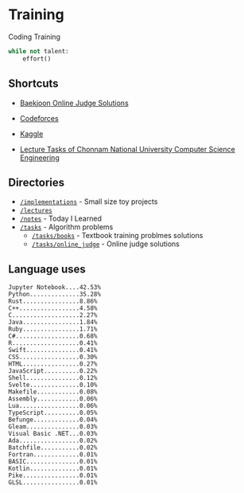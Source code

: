 # Training
Coding Training

```python
while not talent:
    effort()
```

## Shortcuts
* [Baekjoon Online Judge Solutions](./tasks/online_judge/baekjoon/)
* [Codeforces](./tasks/competitive/codeforces/)
* [Kaggle](./tasks/competitive/kaggle)

* [Lecture Tasks of Chonnam National University Computer Science Engineering](./lectures/jnu/)

## Directories
* [`/implementations`](./implementations/) - Small size toy projects
* [`/lectures`](./lectures/)
* [`/notes`](./notes/) - Today I Learned
* [`/tasks`](./tasks/) - Algorithm problems
  * [`/tasks/books`](./tasks/books/) - Textbook training problmes solutions
  * [`/tasks/online_judge`](./tasks/online_judge/) - Online judge solutions

## Language uses
```
Jupyter Notebook....42.53%
Python..............35.28%
Rust................8.86%
C++.................4.58%
C...................2.27%
Java................1.84%
Ruby................1.71%
C#..................0.68%
R...................0.41%
Swift...............0.41%
CSS.................0.30%
HTML................0.27%
JavaScript..........0.22%
Shell...............0.12%
Svelte..............0.10%
Makefile............0.08%
Assembly............0.06%
Lua.................0.06%
TypeScript..........0.05%
Befunge.............0.04%
Gleam...............0.03%
Visual Basic .NET...0.03%
Ada.................0.02%
Batchfile...........0.02%
Fortran.............0.01%
BASIC...............0.01%
Kotlin..............0.01%
Pike................0.01%
GLSL................0.01%
```
